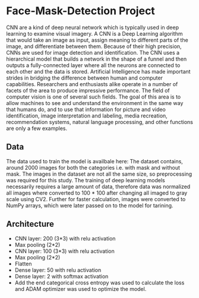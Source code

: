 # Face-Mask-Detection Project
CNN are a kind of deep neural network which is typically used in deep learning to examine visual imagery. A CNN is a Deep Learning  algorithm that  would take an  image as  input, assign meaning to different parts of the image, and differentiate between them. Because of their high precision, CNNs are used for image  detection and identification. The CNN  uses a hierarchical model that builds a network in the shape of a funnel and then outputs a fully-connected layer where all the neurons are connected to  each other and the data is  stored. Artificial Intelligence  has  made  important  strides  in  bridging  the difference  between  human  and  computer  capabilities. Researchers and enthusiasts alike operate in a number of facets of  the  area  to produce  impressive performance. The  field of computer vision is one of several such fields. The goal of this area is to allow machines to see and understand the environment in the same way that humans do, and to use that information for picture  and  video  identification,  image  interpretation  and labeling,  media recreation,  recommendation  systems,  natural language  processing,  and  other  functions  are  only  a  few examples.
## Data
The data used to train the model is availbale here: 
The dataset contains, around 2000 images for both the categories i.e. with mask and without mask. The  images  in  the dataset  are  not  all  the  same  size,  so preprocessing was required for this study. The training of deep learning models necessarily requires a large amount of data, therefore data was normalized all images where converted to 100 * 100 after changing all imaged to gray scale using CV2. Further for faster calculation, images were converted to NumPy arrays, which were later passed on to the model for tarining. 
## Architecture 
* CNN layer: 200 (3*3) with relu activation
* Max pooling (2*2)
* CNN layer: 100 (3*3) with relu activation
* Max pooling (2*2)
* Flatten
* Dense layer: 50 with relu activation
* Dense layer: 2 with softmax activation
* Add the end categorical cross entropy was used to calculate the loss and ADAM optimizer was used to optimize the model.
